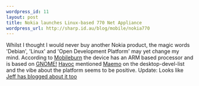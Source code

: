 ```yaml
--- 
wordpress_id: 11
layout: post
title: Nokia launches Linux-based 770 Net Appliance
wordpress_url: http://sharp.id.au/blog/mobile/nokia770
---
```

Whilst I thought I would never buy another Nokia product, the magic words &apos;Debian&apos;, &apos;Linux&apos; and &apos;Open Development Platform&apos; may yet change my mind. According to <a href="http://www.mobileburn.com/review.jsp?Id=1376">Mobileburn</a> the device has an ARM based processor and is based on <a href="http://gnome.org">GNOME!</a> <a href="http://ometer.com/">Havoc</a> mentioned <a href="http://http://www.maemo.org/">Maemo</a> on the desktop-devel-list and the vibe about the platform seems to be positive.
Update: Looks like <a href="http://www.gnome.org/~jdub/blog/projects/gnome/1117031356">Jeff has blogged about it too</a>
